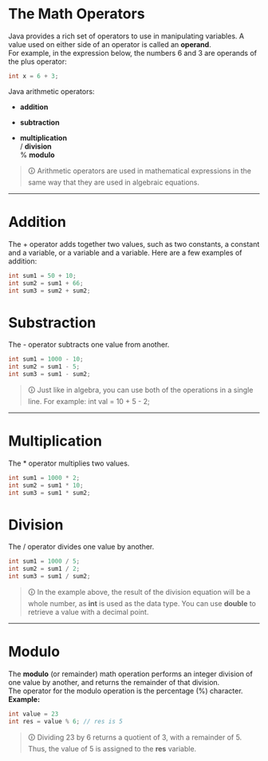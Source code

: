 # The Math Operators  
Java provides a rich set of operators to use in manipulating variables. A value used on either side of an operator is called an **operand**.  
For example, in the expression below, the numbers 6 and 3 are operands of the plus operator:

```java
int x = 6 + 3;
```

Java arithmetic operators:  
+ **addition**  
- **subtraction**  
* **multiplication**  
/ **division**  
% **modulo**

>🛈 Arithmetic operators are used in mathematical expressions in the same way that they are used in algebraic equations.

---

# Addition  
The + operator adds together two values, such as two constants, a constant and a variable, or a variable and a variable. Here are a few examples of addition:

```java
int sum1 = 50 + 10;  
int sum2 = sum1 + 66;  
int sum3 = sum2 + sum2;
```

# Substraction  
The - operator subtracts one value from another.

```java
int sum1 = 1000 - 10;  
int sum2 = sum1 - 5;  
int sum3 = sum1 - sum2;

```

>🛈 Just like in algebra, you can use both of the operations in a single line. For example: int val = 10 + 5 - 2;

---

# Multiplication 
The * operator multiplies two values.

```java
int sum1 = 1000 * 2;  
int sum2 = sum1 * 10;  
int sum3 = sum1 * sum2;
```

# Division
The / operator divides one value by another.

```java
int sum1 = 1000 / 5;  
int sum2 = sum1 / 2;  
int sum3 = sum1 / sum2;
```

>🛈 In the example above, the result of the division equation will be a whole number, as **int** is used as the data type. You can use **double** to retrieve a value with a decimal point.

---

# Modulo
The **modulo** (or remainder) math operation performs an integer division of one value by another, and returns the remainder of that division.  
The operator for the modulo operation is the percentage (%) character.  
**Example:**

```java
int value = 23
int res = value % 6; // res is 5
```

>🛈 Dividing 23 by 6 returns a quotient of 3, with a remainder of 5. Thus, the value of 5 is assigned to the **res** variable.
